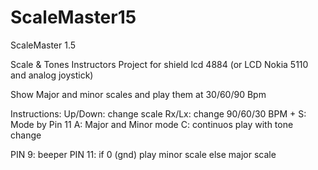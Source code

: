 # ScaleMaster15
ScaleMaster 1.5

Scale & Tones Instructors
Project for shield lcd 4884 (or LCD Nokia 5110 and analog joystick)

Show Major and minor scales and play them at 30/60/90 Bpm

Instructions:
Up/Down: change scale
Rx/Lx: change 90/60/30 BPM +
          S: Mode by Pin 11
          A: Major and Minor mode
          C: continuos play with tone change


PIN 9: beeper
PIN 11: if 0 (gnd) play minor           scale else major scale
